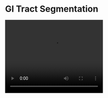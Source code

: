 # GI Tract Segmentation

<video width="320" height="240" controls>
  <source src="/media/readme_video.mov" type="video/mp4">
</video>
